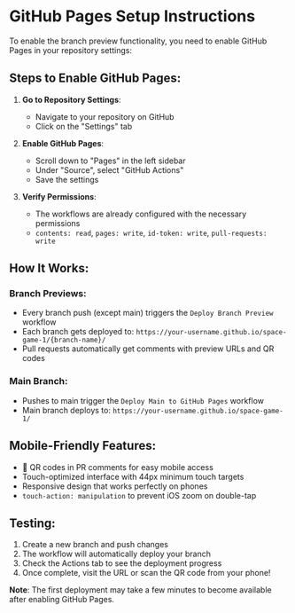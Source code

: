 # GitHub Pages Setup Instructions

To enable the branch preview functionality, you need to enable GitHub Pages in your repository settings:

## Steps to Enable GitHub Pages:

1. **Go to Repository Settings**:
   - Navigate to your repository on GitHub
   - Click on the "Settings" tab

2. **Enable GitHub Pages**:
   - Scroll down to "Pages" in the left sidebar
   - Under "Source", select "GitHub Actions"
   - Save the settings

3. **Verify Permissions**:
   - The workflows are already configured with the necessary permissions
   - `contents: read`, `pages: write`, `id-token: write`, `pull-requests: write`

## How It Works:

### Branch Previews:
- Every branch push (except main) triggers the `Deploy Branch Preview` workflow
- Each branch gets deployed to: `https://your-username.github.io/space-game-1/{branch-name}/`
- Pull requests automatically get comments with preview URLs and QR codes

### Main Branch:
- Pushes to main trigger the `Deploy Main to GitHub Pages` workflow
- Main branch deploys to: `https://your-username.github.io/space-game-1/`

## Mobile-Friendly Features:
- 📱 QR codes in PR comments for easy mobile access
- Touch-optimized interface with 44px minimum touch targets
- Responsive design that works perfectly on phones
- `touch-action: manipulation` to prevent iOS zoom on double-tap

## Testing:
1. Create a new branch and push changes
2. The workflow will automatically deploy your branch
3. Check the Actions tab to see the deployment progress
4. Once complete, visit the URL or scan the QR code from your phone!

**Note**: The first deployment may take a few minutes to become available after enabling GitHub Pages.